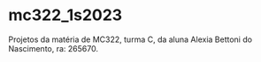 # mc322_1s2023
Projetos da matéria de MC322, turma C, da aluna Alexia Bettoni do Nascimento, ra: 265670.
